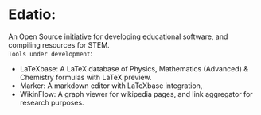 # Edatio:
An Open Source initiative for developing educational software, and compiling resources for STEM.<br>
`Tools under development`:<br>
  - LaTeXbase: A LaTeX database of Physics, Mathematics (Advanced) & Chemistry formulas with LaTeX preview.<br>
  - Marker: A markdown editor with LaTeXbase integration,<br>
  - WikinFlow: A graph viewer for wikipedia pages, and link aggregator for research purposes.
